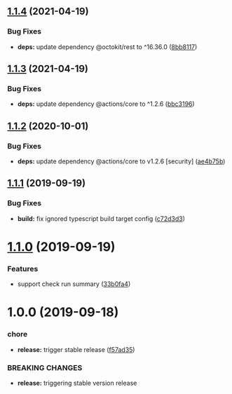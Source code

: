 ## [1.1.4](https://github.com/mooyoul/tslint-actions/compare/v1.1.3...v1.1.4) (2021-04-19)


### Bug Fixes

* **deps:** update dependency @octokit/rest to ^16.36.0 ([8bb8117](https://github.com/mooyoul/tslint-actions/commit/8bb8117fa19ef4321f819f612d1b8020fbbf70e6))

## [1.1.3](https://github.com/mooyoul/tslint-actions/compare/v1.1.2...v1.1.3) (2021-04-19)


### Bug Fixes

* **deps:** update dependency @actions/core to ^1.2.6 ([bbc3196](https://github.com/mooyoul/tslint-actions/commit/bbc319655cf6b255dcb0fac6857daa88e060ea3c))

## [1.1.2](https://github.com/mooyoul/tslint-actions/compare/v1.1.1...v1.1.2) (2020-10-01)


### Bug Fixes

* **deps:** update dependency @actions/core to v1.2.6 [security] ([ae4b75b](https://github.com/mooyoul/tslint-actions/commit/ae4b75b298c806b05beec6b70e528317278359f3))

## [1.1.1](https://github.com/mooyoul/tslint-actions/compare/v1.1.0...v1.1.1) (2019-09-19)


### Bug Fixes

* **build:** fix ignored typescript build target config ([c72d3d3](https://github.com/mooyoul/tslint-actions/commit/c72d3d3))

# [1.1.0](https://github.com/mooyoul/tslint-actions/compare/v1.0.0...v1.1.0) (2019-09-19)


### Features

* support check run summary ([33b0fa4](https://github.com/mooyoul/tslint-actions/commit/33b0fa4))

# 1.0.0 (2019-09-18)


### chore

* **release:** trigger stable release ([f57ad35](https://github.com/mooyoul/tslint-actions/commit/f57ad35))


### BREAKING CHANGES

* **release:** triggering stable version release
